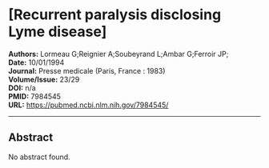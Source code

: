 # [Recurrent paralysis disclosing Lyme disease]

**Authors:** Lormeau G;Reignier A;Soubeyrand L;Ambar G;Ferroir JP;  
**Date:** 10/01/1994  
**Journal:** Presse medicale (Paris, France : 1983)  
**Volume/Issue:** 23/29  
**DOI:** n/a  
**PMID:** 7984545  
**URL:** https://pubmed.ncbi.nlm.nih.gov/7984545/

---

## Abstract

No abstract found.
